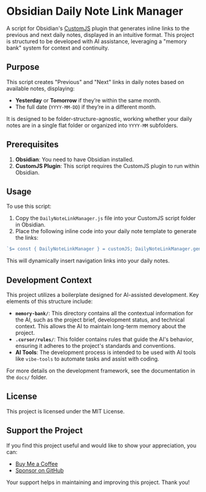 # Obsidian Daily Note Link Manager

A script for Obsidian's [CustomJS](https://github.com/saml-dev/obsidian-custom-js) plugin that generates inline links to the previous and next daily notes, displayed in an intuitive format. This project is structured to be developed with AI assistance, leveraging a "memory bank" system for context and continuity.

## Purpose
This script creates "Previous" and "Next" links in daily notes based on available notes, displaying:
- **Yesterday** or **Tomorrow** if they’re within the same month.
- The full date (`YYYY-MM-DD`) if they’re in a different month.

It is designed to be folder-structure-agnostic, working whether your daily notes are in a single flat folder or organized into `YYYY-MM` subfolders.

## Prerequisites
1.  **Obsidian**: You need to have Obsidian installed.
2.  **CustomJS Plugin**: This script requires the CustomJS plugin to run within Obsidian.

## Usage
To use this script:
1.  Copy the `DailyNoteLinkManager.js` file into your CustomJS script folder in Obsidian.
2.  Place the following inline code into your daily note template to generate the links:

```javascript
`$= const { DailyNoteLinkManager } = customJS; DailyNoteLinkManager.generateDailyLinks({ dv: dv });`
```

This will dynamically insert navigation links into your daily notes.

## Development Context

This project utilizes a boilerplate designed for AI-assisted development. Key elements of this structure include:

*   **`memory-bank/`**: This directory contains all the contextual information for the AI, such as the project brief, development status, and technical context. This allows the AI to maintain long-term memory about the project.
*   **`.cursor/rules/`**: This folder contains rules that guide the AI's behavior, ensuring it adheres to the project's standards and conventions.
*   **AI Tools**: The development process is intended to be used with AI tools like `vibe-tools` to automate tasks and assist with coding.

For more details on the development framework, see the documentation in the `docs/` folder.

## License

This project is licensed under the MIT License.

## Support the Project

If you find this project useful and would like to show your appreciation, you can:

- [Buy Me a Coffee](https://buymeacoffee.com/pequet)
- [Sponsor on GitHub](https://github.com/sponsors/pequet)

Your support helps in maintaining and improving this project. Thank you! 

